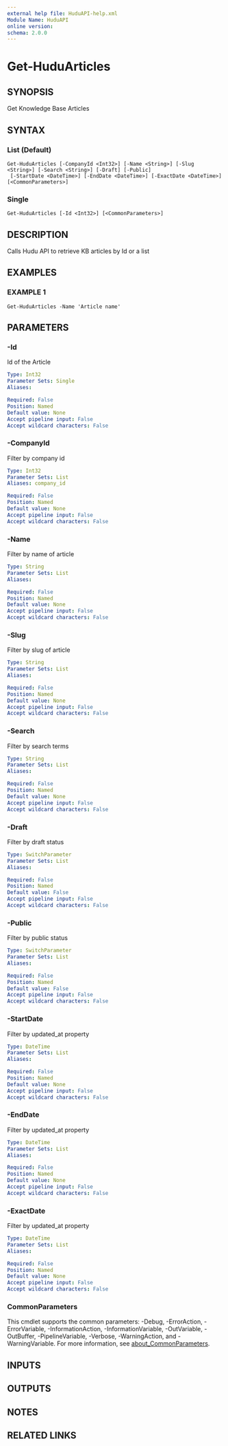 ```yaml
---
external help file: HuduAPI-help.xml
Module Name: HuduAPI
online version:
schema: 2.0.0
---
```


# Get-HuduArticles

## SYNOPSIS
Get Knowledge Base Articles

## SYNTAX

### List (Default)
```
Get-HuduArticles [-CompanyId <Int32>] [-Name <String>] [-Slug <String>] [-Search <String>] [-Draft] [-Public]
 [-StartDate <DateTime>] [-EndDate <DateTime>] [-ExactDate <DateTime>] [<CommonParameters>]
```

### Single
```
Get-HuduArticles [-Id <Int32>] [<CommonParameters>]
```

## DESCRIPTION
Calls Hudu API to retrieve KB articles by Id or a list

## EXAMPLES

### EXAMPLE 1
```
Get-HuduArticles -Name 'Article name'
```

## PARAMETERS

### -Id
Id of the Article

```yaml
Type: Int32
Parameter Sets: Single
Aliases:

Required: False
Position: Named
Default value: None
Accept pipeline input: False
Accept wildcard characters: False
```

### -CompanyId
Filter by company id

```yaml
Type: Int32
Parameter Sets: List
Aliases: company_id

Required: False
Position: Named
Default value: None
Accept pipeline input: False
Accept wildcard characters: False
```

### -Name
Filter by name of article

```yaml
Type: String
Parameter Sets: List
Aliases:

Required: False
Position: Named
Default value: None
Accept pipeline input: False
Accept wildcard characters: False
```

### -Slug
Filter by slug of article

```yaml
Type: String
Parameter Sets: List
Aliases:

Required: False
Position: Named
Default value: None
Accept pipeline input: False
Accept wildcard characters: False
```

### -Search
Filter by search terms

```yaml
Type: String
Parameter Sets: List
Aliases:

Required: False
Position: Named
Default value: None
Accept pipeline input: False
Accept wildcard characters: False
```

### -Draft
Filter by draft status

```yaml
Type: SwitchParameter
Parameter Sets: List
Aliases:

Required: False
Position: Named
Default value: False
Accept pipeline input: False
Accept wildcard characters: False
```

### -Public
Filter by public status

```yaml
Type: SwitchParameter
Parameter Sets: List
Aliases:

Required: False
Position: Named
Default value: False
Accept pipeline input: False
Accept wildcard characters: False
```

### -StartDate
Filter by updated_at property

```yaml
Type: DateTime
Parameter Sets: List
Aliases:

Required: False
Position: Named
Default value: None
Accept pipeline input: False
Accept wildcard characters: False
```

### -EndDate
Filter by updated_at property

```yaml
Type: DateTime
Parameter Sets: List
Aliases:

Required: False
Position: Named
Default value: None
Accept pipeline input: False
Accept wildcard characters: False
```

### -ExactDate
Filter by updated_at property

```yaml
Type: DateTime
Parameter Sets: List
Aliases:

Required: False
Position: Named
Default value: None
Accept pipeline input: False
Accept wildcard characters: False
```

### CommonParameters
This cmdlet supports the common parameters: -Debug, -ErrorAction, -ErrorVariable, -InformationAction, -InformationVariable, -OutVariable, -OutBuffer, -PipelineVariable, -Verbose, -WarningAction, and -WarningVariable. For more information, see [about_CommonParameters](http://go.microsoft.com/fwlink/?LinkID=113216).

## INPUTS

## OUTPUTS

## NOTES

## RELATED LINKS
